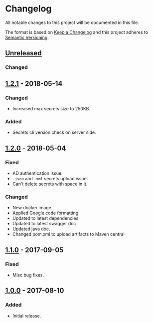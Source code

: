 # Changelog
All notable changes to this project will be documented in this file.

The format is based on [Keep a Changelog](http://keepachangelog.com/en/1.0.0/)
and this project adheres to [Semantic Versioning](http://semver.org/spec/v2.0.0.html).

## [Unreleased]
### Changed

## [1.2.1] - 2018-05-14
### Changed
- Increased max secrets size to 250KB.

### Added
- Secrets cli version check on server side.

## [1.2.0] - 2018-05-04
### Fixed
- AD authentication issue.
- `.json` and `.xml` secrets upload issue.
- Can't delete secrets with space in it.

### Changed
- New docker image.
- Applied Google code formatting
- Updated to latest dependencies
- Updated to latest swagger doc
- Updated java doc.
- Changed pom.xml to upload artifacts to Maven central


## [1.1.0] - 2017-09-05
### Fixed
- Misc bug fixes.

## [1.0.0] - 2017-08-10
### Added
- Initial release.

<!-- Releases -->

[Unreleased]: https://github.com/oneops/secrets-proxy/compare/release-1.2.1...HEAD
[1.2.1]: https://github.com/oneops/secrets-proxy/compare/1.2.0...release-1.2.1
[1.2.0]: https://github.com/oneops/secrets-proxy/compare/1.1.0...release-1.2.0
[1.1.0]: https://github.com/oneops/secrets-proxy/compare/1.0.0...1.1.0
[1.0.0]: https://github.com/oneops/secrets-proxy/compare/f6900edc7077c6052d6417ebf69c8481329cef77...1.0.0